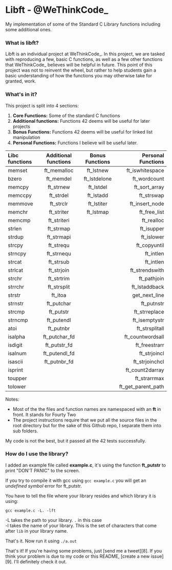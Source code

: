 # Libft - @WeThinkCode_
My implementation of some of the Standard C Library functions including some additional ones.

### What is libft?
Libft is an individual project at WeThinkCode_.
In this project, we are tasked with reproducing a few, basic C functions, as well as a few other functions that
WeThinkCode_ believes will be helpful in future.
This point of this project was not to reinvent the wheel, but rather to help students gain a basic understanding
of how the functions you may otherwise take for granted, work.

### What's in it?

This project is split into 4 sections:

1.  **Core Functions:** Some of the standard C functions
2.  **Additional functions:** Functions 42 deems will be useful for later projects
3.  **Bonus Functions:** Functions 42 deems will be useful for linked list manipulation
4.  **Personal Functions:** Functions I believe will be useful later.

Libc functions | Additional functions | Bonus Functions | Personal Functions
:----------- | :-----------: | :-----------: | -----------:
memset		| ft_memalloc	| ft_lstnew		| ft_iswhitespace 
bzero		| ft_memdel		| ft_lstdelone	| ft_wordcount 
memcpy		| ft_strnew		| ft_lstdel		| ft_sort_array    
memccpy		| ft_strdel		| ft_lstadd		| ft_strswap    
memmove		| ft_strclr		| ft_lstiter	| ft_insert_node    
memchr		| ft_striter	| ft_lstmap		| ft_free_list
memcmp		| ft_striteri	|				| ft_realloc
strlen		| ft_strmap		|				| ft_isupper
strdup		| ft_strmapi	|				| ft_islower
strcpy		| ft_strequ		|				| ft_copyuntil
strncpy		| ft_strnequ	|			| ft_intlen
strcat		| ft_strsub		| | ft_intlen	| ft_frequency
strlcat		| ft_strjoin	| | ft_strendswith	| ft_putendl_col_fd
strchr		| ft_strtrim	| | ft_pathjoin	| ft_putchar_col_fd
strrchr		| ft_strsplit	| | ft_lstaddback	| ft_putstr_col_fd
strstr		| ft_itoa		| | get_next_line	| ft_putnbr_col_fd
strnstr		| ft_putchar	| | ft_putnstr	| ft_int_overflows
strcmp		| ft_putstr		| | ft_strreplace	| ft_copy_array
strncmp		| ft_putendl	| | ft_isemptystr	| ft_freearray
atoi		| ft_putnbr		| | ft_strsplitall
isalpha		| ft_putchar_fd	| | ft_countwordsall
isdigit		| ft_putstr_fd	| | ft_freestrarr
isalnum		| ft_putendl_fd	| | ft_strjoincl
isascii		| ft_putnbr_fd	| | ft_strjoinchcl
isprint		|| | ft_count2darray
toupper		| | | ft_strarrmax
tolower		| | | ft_get_parent_path


Notes:

- Most of the the files and function names are namespaced with an **ft** in front. It stands for Fourty Two
- The project instructions require that we put all the source files in the root directory but for the sake of this Github repo, I separate them into sub folders.

My code is not the best, but it passed all the 42 tests successfully.

### How do I use the library?

I added an example file called **example.c**, it's using the function **ft_putstr** to print "DON'T PANIC" to the screen. 

If you try to compile it with gcc using `gcc example.c` you will get an *undefined symbol* error for ft_putstr. 

You have to tell the file where your library resides and which library it is using:

`gcc example.c -L. -lft`

-L takes the path to your library. `.` in this case<br>
-l takes the name of your library. This is the set of characters that come after `lib` in your library name.

That's it. Now run it using `./a.out`

That's it! If you're having some problems, just [send me a tweet][8]. If you think your problem is due to my code or this README, [create a new issue][9]. I'll definitely check it out.